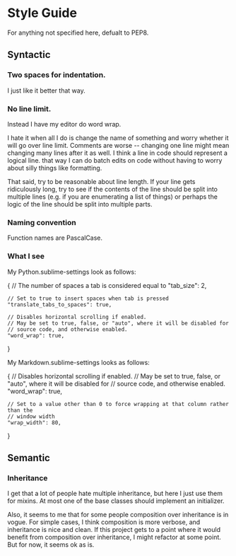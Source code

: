 # Style Guide

For anything not specified here, defualt to PEP8.

## Syntactic

### Two spaces for indentation.

I just like it better that way.

### No line limit.

Instead I have my editor do word wrap.

I hate it when all I do is change the name of something and worry whether it will go over line limit. Comments are worse -- changing one line might mean changing many lines after it as well. I think a line in code should represent a logical line. that way I can do batch edits on code without having to worry about silly things like formatting.

That said, try to be reasonable about line length. If your line gets ridiculously long, try to see if the contents of the line should be split into multiple lines (e.g. if you are enumerating a list of things) or perhaps the logic of the line should be split into multiple parts.

### Naming convention

Function names are PascalCase.

### What I see

My Python.sublime-settings look as follows:

{
    // The number of spaces a tab is considered equal to
    "tab_size": 2,

    // Set to true to insert spaces when tab is pressed
    "translate_tabs_to_spaces": true,

    // Disables horizontal scrolling if enabled.
    // May be set to true, false, or "auto", where it will be disabled for
    // source code, and otherwise enabled.
    "word_wrap": true,
}

My Markdown.sublime-settings looks as follows:

{
    // Disables horizontal scrolling if enabled.
    // May be set to true, false, or "auto", where it will be disabled for
    // source code, and otherwise enabled.
    "word_wrap": true,

    // Set to a value other than 0 to force wrapping at that column rather than the
    // window width
    "wrap_width": 80,
}

## Semantic

### Inheritance

I get that a lot of people hate multiple inheritance, but here I just use them for mixins. At most one of the base classes should implement an initializer.

Also, it seems to me that for some people composition over inheritance is in vogue. For simple cases, I think composition is more verbose, and inheritance is nice and clean. If this project gets to a point where it would benefit from composition over inheritance, I might refactor at some point. But for now, it seems ok as is.
